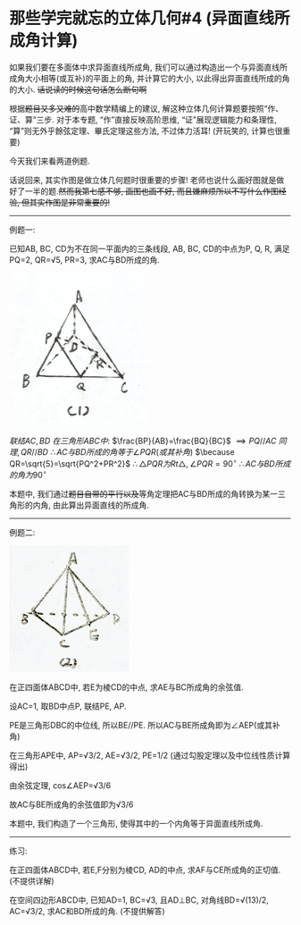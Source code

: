 # 那些学完就忘的立体几何#4 (异面直线所成角计算)
<script 
  src="https://cdn.bootcss.com/mathjax/2.7.5/MathJax.js?config=TeX-MML-AM_CHTML"></script>
如果我们要在多面体中求异面直线所成角, 我们可以通过构造出一个与异面直线所成角大小相等(或互补)的平面上的角, 并计算它的大小, 以此得出异面直线所成的角的大小. ~~话说读的时候这句话怎么断句啊~~

根据~~题目又多又难的~~高中数学精编上的建议, 解这种立体几何计算题要按照“作、证、算”三步. 对于本专题, “作”直接反映高阶思维, “证”展现逻辑能力和条理性, “算”则无外乎餘弦定理、畢氏定理这些方法, 不过体力活耳! (开玩笑的, 计算也很重要)

今天我们来看两道例题.

话说回来, 其实作图是做立体几何题时很重要的步骤! 老师也说什么画好图就是做好了一半的题.~~然而我第七感不够, 画图也画不好, 而且嫌麻烦所以不写什么作图经验, 但其实作图是非常重要的!~~

---

例题一:

已知AB, BC, CD为不在同一平面内的三条线段, AB, BC, CD的中点为P, Q, R, 满足PQ=2, QR=√5, PR=3, 求AC与BD所成的角.

<img src="../img/day50/Screen Shot 5781-01-10 at 22.04.32.png" alt="Screen Shot 5781-01-10 at 22.04.32" style="zoom:50%;" />

$联结AC, BD$
$在三角形ABC中:$
$\frac{BP}{AB}=\frac{BQ}{BC}$
$\implies PQ//AC$
$同理, QR//BD$
$\therefore AC与BD所成的角等于\angle PQR(或其补角)$
$\because QR=\sqrt{5}=\sqrt{PQ^2+PR^2}$
$\therefore \triangle PQR为Rt\triangle, \angle PQR=90^\circ$
$\therefore AC与BD所成的角为90^\circ$

本题中, 我们通过~~题目自带的平行以及~~等角定理把AC与BD所成的角转换为某一三角形的内角, 由此算出异面直线的所成角.

---

例题二:

<img src="../img/day50/image-57810110220559618.png" alt="image-57810110220559618" style="zoom:50%;" />

在正四面体ABCD中, 若E为棱CD的中点, 求AE与BC所成角的余弦值.

设AC=1, 取BD中点P, 联结PE, AP.

PE是三角形DBC的中位线, 所以BE//PE. 所以AC与BE所成角即为∠AEP(或其补角)

在三角形APE中, AP=√3/2, AE=√3/2, PE=1/2 (通过勾股定理以及中位线性质计算得出)

由余弦定理, cos∠AEP=√3/6

故AC与BE所成角的余弦值即为√3/6

本题中, 我们构造了一个三角形, 使得其中的一个内角等于异面直线所成角.

---

练习:

在正四面体ABCD中, 若E,F分别为棱CD, AD的中点, 求AF与CE所成角的正切值. (不提供详解)

在空间四边形ABCD中, 已知AD=1, BC=√3, 且AD⊥BC, 对角线BD=√(13)/2, AC=√3/2, 求AC和BD所成的角. (不提供解答)
